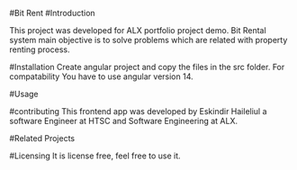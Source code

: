 #Bit Rent
#Introduction

This project was developed for ALX portfolio project demo. Bit Rental system main objective is to solve problems which are related with property renting process.

#Installation
Create angular project and copy the files in the src folder. For compatability You have to use angular version 14.

#Usage

#contributing
This frontend app was developed by Eskindir Haileliul a software Engineer at HTSC and Software Engineering at ALX.

#Related Projects

#Licensing
It is license free, feel free to use it.

